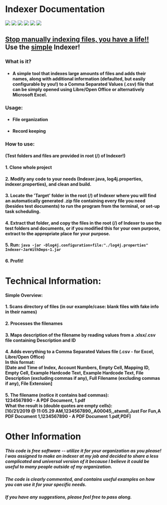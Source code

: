 # Indexer Documentation

![](https://img.shields.io/badge/Language-Java-yellow)
![](https://img.shields.io/badge/Build-Stable-success)
![](https://img.shields.io/badge/Status-Works%20as--is%2FWork--in--Progress-blueviolet)
![](https://img.shields.io/badge/Issues-Minor%2FExtra-yellowgreen)
![](https://img.shields.io/badge/Purpose-Enterprise/Small_biz-ff69b4)
![](https://img.shields.io/badge/Other%20Info%3A-Educational%2FProductivity-9cf)

## <u>Stop manually indexing files, you have a life!!</u><br>Use the <u>simple</u> Indexer!

### What is it?
* #### A simple tool that indexes large amounts of files and adds their names, along with additional information (defaulted, but easily configurable by you!) to a Comma Separated Values (.csv) file that can be simply opened using Libre/Open Office or alternatively Microsoft Excel.

### Usage:
* #### File organization
* #### Record keeping

### How to use:
#### (Test folders and files are provided in root (/) of Indexer!)
#### 1. Clone whole project
#### 2. Modify any code to your needs (Indexer.java, log4j.properties, indexer.properties), and clean and build.
#### 3. Locate the 'Target' folder in the root (/) of Indexer where you will find an automatically generated .zip file containing every file you need (besides test documents) to run the program from the terminal, or set-up task scheduling.
#### 4. Extract that folder, and copy the files in the root (/) of Indexer to use the test folders and documents, or if you modified this for your own purpose, extract to the appropriate place for your purpose.
#### 5. Run: `java -jar -Dlog4j.configuration=file:"./log4j.properties" Indexer-JarWithDeps-1.jar`
#### 6. Profit!

# Technical Information:
#### Simple Overview:
#### 1. Scans directory of files (in our example/case: blank files with fake info in their names)
#### 2. Processes the filenames
#### 3. Maps description of the filename by reading values from a .xlsx/.csv file containing Description and ID
#### 4. Adds everything to a Comma Separated Values file (.csv - for Excel, Libre/Open Office)<br>In this format:<br>[Date and Time of Index, Account Numbers, Empty Cell, Mapping ID, Empty Cell, Example Hardcode Text, Example Hardcode Text, File Description (excluding commas if any), Full Filename (excluding commas if any), File Extension]
#### 5. The filename (notice it contains bad commas):<br>1234567890 - A PDF Document, 1.pdf<br>What the result is (double quotes are empty cells):<br>[10/21/2019 @ 11:05.29 AM,1234567890,,A00045,,atwmll,Just For Fun,A PDF Document 1,1234567890 - A PDF Document 1.pdf,PDF]

# Other Information

##### This code is free software -- utilize it for your organization as you please! I was assigned to make an indexer at my job and decided to share a less complicated and universal version of it because I believe it could be useful to many people outside of my organization.


##### The code is clearly commented, and contains useful examples on how you can use it for your specific needs.

##### If you have any suggestions, please feel free to pass along.
